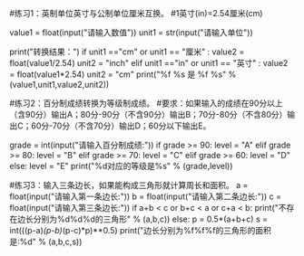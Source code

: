 #练习1：英制单位英寸与公制单位厘米互换。
#1英寸(in)=2.54厘米(cm)

value1 = float(input("请输入数值"))
unit1 = str(input("请输入单位"))

print("转换结果：")
if unit1 =="cm" or unit1 == "厘米" :
  value2 = float(value1/2.54)
  unit2 = "inch"
elif unit1 =="in" or unit1 == "英寸" :
  value2 = float(value1*2.54)
  unit2 = "cm"
print("%f %s 是 %f %s" % (value1,unit1,value2,unit2))



#练习2：百分制成绩转换为等级制成绩。
#要求：如果输入的成绩在90分以上（含90分）输出A；80分-90分（不含90分）输出B；70分-80分（不含80分）输出C；60分-70分（不含70分）输出D；60分以下输出E。

grade = int(input("请输入百分制成绩:"))
if grade >= 90:
  level = "A"
elif grade >= 80:
  level = "B"
elif grade >= 70:
  level = "C"
elif grade >= 60:
  level = "D"
else:
  level = "E"
print("%d对应的等级是%s" % (grade,level))



#练习3：输入三条边长，如果能构成三角形就计算周长和面积。
a = float(input("请输入第一条边长:"))
b = float(input("请输入第二条边长:"))
c = float(input("请输入第三条边长:"))
if a+b < c or b+c < a or c+a < b:
  print("不存在边长分别为%d%d%d的三角形" % (a,b,c))
else:
  p = 0.5*(a+b+c)
  s = int(((p-a)*(p-b)*(p-c)*p)**0.5)
  print("边长分别为%f%f%f的三角形的面积是:%d" % (a,b,c,s))
